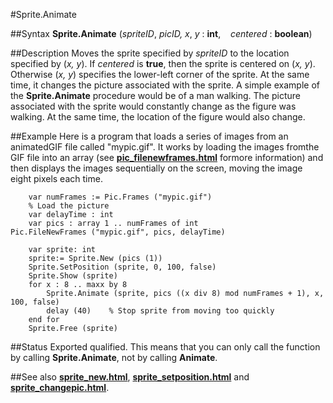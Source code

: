 
#Sprite.Animate

##Syntax
**Sprite.Animate** (*spriteID*, *picID, x*, *y* : **int**,    *centered* : **boolean**)

##Description
Moves the sprite specified by *spriteID* to the location specified by (*x, y*). If *centered* is **true**, then the sprite is centered on (*x, y*). Otherwise (*x, y*) specifies the lower-left corner of the sprite. At the same time, it changes the picture associated with the sprite.
A simple example of the **Sprite.Animate** procedure would be of a man walking. The picture associated with the sprite would constantly change as the figure was walking. At the same time, the location of the figure would also change.

##Example
Here is a program that loads a series of images from an animatedGIF file called "mypic.gif".  It works by loading the images fromthe GIF file into an array (see **[pic_filenewframes.html](Pic.FileNewFrames)** formore information) and then displays the images sequentially on the screen, moving the image eight pixels each time.

        var numFrames := Pic.Frames ("mypic.gif")
        % Load the picture
        var delayTime : int
        var pics : array 1 .. numFrames of int
	Pic.FileNewFrames ("mypic.gif", pics, delayTime)

        var sprite: int
        sprite:= Sprite.New (pics (1))
        Sprite.SetPosition (sprite, 0, 100, false)
        Sprite.Show (sprite)
        for x : 8 .. maxx by 8
            Sprite.Animate (sprite, pics ((x div 8) mod numFrames + 1), x, 100, false)
    	    delay (40)    % Stop sprite from moving too quickly
        end for
        Sprite.Free (sprite)
##Status
Exported qualified.
This means that you can only call the function by calling **Sprite.Animate**, not by calling **Animate**.

##See also
**[sprite_new.html](Sprite.New)**, **[sprite_setposition.html](Sprite.SetPosition)** and **[sprite_changepic.html](Sprite.ChangePic)**.
